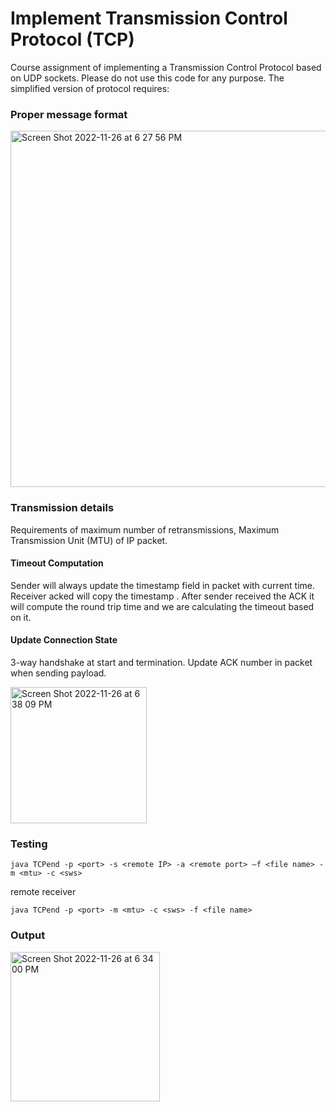# Implement Transmission Control Protocol (TCP)

Course assignment of implementing a Transmission Control Protocol based on UDP sockets. Please do not use this code for any purpose. The simplified version of protocol requires:

### Proper message format

<img width="570" alt="Screen Shot 2022-11-26 at 6 27 56 PM" src="https://user-images.githubusercontent.com/65391883/204113934-006bb31a-55d8-4dc3-b9e9-78b08f62b35d.png">

### Transmission details

Requirements of maximum number of retransmissions, Maximum Transmission Unit (MTU) of IP packet.
#### Timeout Computation
Sender will always update the timestamp field in packet with current time. Receiver acked will copy the timestamp . After sender received the ACK it will compute the round trip time and we are calculating the timeout based on it.
#### Update Connection State
3-way handshake at start and termination. Update ACK number in packet when sending payload.

<img width="218" alt="Screen Shot 2022-11-26 at 6 38 09 PM" src="https://user-images.githubusercontent.com/65391883/204114133-11471542-2bdf-4035-98db-1911d5e03b73.png">


### Testing
```
java TCPend -p <port> -s <remote IP> -a <remote port> –f <file name> -m <mtu> -c <sws>
```
remote receiver
```
java TCPend -p <port> -m <mtu> -c <sws> -f <file name>
```

### Output
<img width="239" alt="Screen Shot 2022-11-26 at 6 34 00 PM" src="https://user-images.githubusercontent.com/65391883/204114097-3179f8f7-f706-4f6c-8945-acccc65f4743.png">

